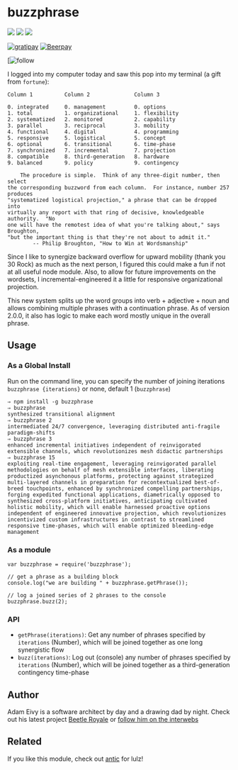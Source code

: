 # buzzphrase
[![](https://img.shields.io/npm/dm/buzzphrase.svg?style=flat)](https://www.npmjs.org/package/buzzphrase)
[![](https://img.shields.io/npm/v/buzzphrase.svg?style=flat)](https://www.npmjs.org/package/buzzphrase)
[![](https://img.shields.io/david/atomantic/buzzphrase.svg?style=flat)](https://www.npmjs.org/package/buzzphrase)

[![gratipay](https://img.shields.io/gratipay/antic.svg?style=flat)](https://gratipay.com/antic)
[![Beerpay](https://beerpay.io/atomantic/buzzphrase/badge.svg?style=flat-square)](https://beerpay.io/atomantic/buzzphrase)


[![follow](https://img.shields.io/twitter/follow/antic.svg?style=social&label=Follow)

I logged into my computer today and saw this pop into my terminal (a gift from `fortune`):

```
Column 1          Column 2              Column 3

0. integrated     0. management         0. options
1. total          1. organizational     1. flexibility
2. systematized   2. monitored          2. capability
3. parallel       3. reciprocal         3. mobility
4. functional     4. digital            4. programming
5. responsive     5. logistical         5. concept
6. optional       6. transitional       6. time-phase
7. synchronized   7. incremental        7. projection
8. compatible     8. third-generation   8. hardware
9. balanced       9. policy             9. contingency

    The procedure is simple.  Think of any three-digit number, then select
the corresponding buzzword from each column.  For instance, number 257 produces
"systematized logistical projection," a phrase that can be dropped into
virtually any report with that ring of decisive, knowledgeable authority.  "No
one will have the remotest idea of what you're talking about," says Broughton,
"but the important thing is that they're not about to admit it."
        -- Philip Broughton, "How to Win at Wordsmanship"

```

Since I like to synergize backward overflow for upward mobility (thank you 30 Rock) as much as the next person, I figured this could make a fun if not at all useful node module.
Also, to allow for future improvements on the wordsets, I incremental-engineered it a little for responsive organizational projection.

This new system splits up the word groups into verb + adjective + noun and allows combining multiple phrases with a continuation phrase.
As of version 2.0.0, it also has logic to make each word mostly unique in the overall phrase.

## Usage

### As a Global Install

Run on the command line, you can specify the number of joining iterations `buzzphrase {iterations}` or none, default 1 (`buzzphrase`)
```
⇒ npm install -g buzzphrase
⇒ buzzphrase
synthesized transitional alignment
⇒ buzzphrase 2
intermediated 24/7 convergence, leveraging distributed anti-fragile paradigm-shifts
⇒ buzzphrase 3
enhanced incremental initiatives independent of reinvigorated extensible channels, which revolutionizes mesh didactic partnerships
⇒ buzzphrase 15
exploiting real-time engagement, leveraging reinvigorated parallel methodologies on behalf of mesh extensible interfaces, liberating productized asynchonous platforms, protecting against strategized multi-layered channels in preparation for recontextualized best-of-breed touchpoints, enhanced by synchronized compelling partnerships, forging expedited functional applications, diametrically opposed to synthesized cross-platform initiatives, anticipating cultivated holistic mobility, which will enable harnessed proactive options independent of engineered innovative projection, which revolutionizes incentivized custom infrastructures in contrast to streamlined responsive time-phases, which will enable optimized bleeding-edge management
```

### As a module
```
var buzzphrase = require('buzzphrase');

// get a phrase as a building block
console.log("we are building " + buzzphrase.getPhrase());

// log a joined series of 2 phrases to the console
buzzphrase.buzz(2);
```

### API

- `getPhrase(iterations)`: Get any number of phrases specified by `iterations` (Number), which will be joined together as one long synergistic flow
- `buzz(iterations)`: Log out (console) any number of phrases specified by `iterations` (Number), which will be joined together as a third-generation contingency time-phase

## Author

Adam Eivy is a software architect by day and a drawing dad by night. Check out his latest project [Beetle Royale](http://beetleroyale.com) or [follow him on the interwebs](http://adameivy.com)

## Related

If you like this module, check out [antic](https://www.npmjs.com/package/antic) for lulz!
